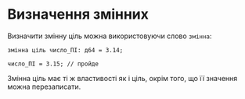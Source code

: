 # Визначення змінних

Визначити змінну ціль можна використовуючи слово `змінна`:

```ціль
змінна ціль число_ПІ: д64 = 3.14;

число_ПІ = 3.15; // пройде
```

Змінна ціль має ті ж властивості як і ціль, окрім того, що її значення можна перезаписати.